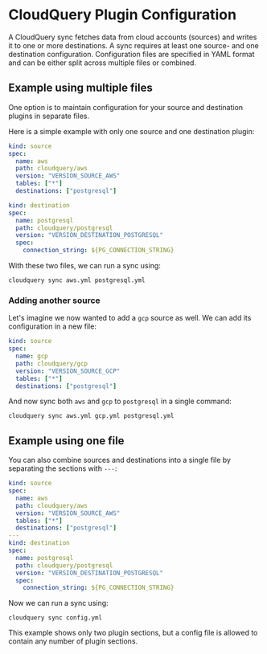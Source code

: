 # CloudQuery Plugin Configuration

A CloudQuery sync fetches data from cloud accounts (sources) and writes it to one or more destinations. 
A sync requires at least one source- and one destination configuration. 
Configuration files are specified in YAML format and can be either split across multiple files or combined.

## Example using multiple files

One option is to maintain configuration for your source and destination plugins in separate files.

Here is a simple example with only one source and one destination plugin:

```yaml title="aws.yml"
kind: source
spec:
  name: aws
  path: cloudquery/aws
  version: "VERSION_SOURCE_AWS"
  tables: ["*"]
  destinations: ["postgresql"]
```

```yaml title="postgresql.yml"
kind: destination
spec:
  name: postgresql
  path: cloudquery/postgresql
  version: "VERSION_DESTINATION_POSTGRESQL"
  spec:
    connection_string: ${PG_CONNECTION_STRING}
```

With these two files, we can run a sync using:

```shell copy
cloudquery sync aws.yml postgresql.yml
```  

### Adding another source

Let's imagine we now wanted to add a `gcp` source as well. We can add its configuration in a new file:

```yaml title="gcp.yml"
kind: source
spec:
  name: gcp
  path: cloudquery/gcp
  version: "VERSION_SOURCE_GCP"
  tables: ["*"]
  destinations: ["postgresql"]
```

And now sync both `aws` and `gcp` to `postgresql` in a single command: 

```shell copy
cloudquery sync aws.yml gcp.yml postgresql.yml
``` 

## Example using one file

You can also combine sources and destinations into a single file by separating the sections with `---`:

```yaml title="config.yml"
kind: source
spec:
  name: aws
  path: cloudquery/aws
  version: "VERSION_SOURCE_AWS"
  tables: ["*"]
  destinations: ["postgresql"]
---
kind: destination
spec:
  name: postgresql
  path: cloudquery/postgresql
  version: "VERSION_DESTINATION_POSTGRESQL"
  spec:
    connection_string: ${PG_CONNECTION_STRING}
```

Now we can run a sync using:

```shell copy
cloudquery sync config.yml
```

This example shows only two plugin sections, but a config file is allowed to contain any number of plugin sections. 